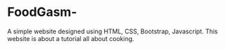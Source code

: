 # FoodGasm-
A simple website designed using HTML, CSS, Bootstrap, Javascript. This website is about a tutorial all about cooking.
